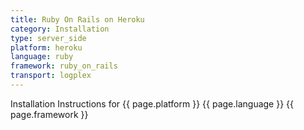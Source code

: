 ```yaml
---
title: Ruby On Rails on Heroku
category: Installation
type: server_side
platform: heroku
language: ruby
framework: ruby_on_rails
transport: logplex
---
```


Installation Instructions for {{ page.platform }} {{ page.language }} {{ page.framework }}